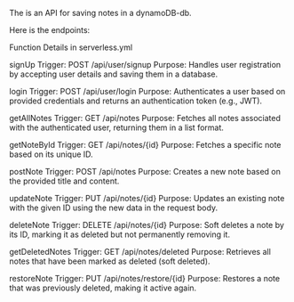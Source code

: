 
The is an API for saving notes in a dynamoDB-db. 

Here is the endpoints:

Function Details in serverless.yml

signUp
Trigger: POST /api/user/signup
Purpose: Handles user registration by accepting user details and saving them in a database.

login
Trigger: POST /api/user/login
Purpose: Authenticates a user based on provided credentials and returns an authentication token (e.g., JWT).

getAllNotes
Trigger: GET /api/notes
Purpose: Fetches all notes associated with the authenticated user, returning them in a list format.

getNoteById
Trigger: GET /api/notes/{id}
Purpose: Fetches a specific note based on its unique ID.

postNote
Trigger: POST /api/notes
Purpose: Creates a new note based on the provided title and content.

updateNote
Trigger: PUT /api/notes/{id}
Purpose: Updates an existing note with the given ID using the new data in the request body.

deleteNote
Trigger: DELETE /api/notes/{id}
Purpose: Soft deletes a note by its ID, marking it as deleted but not permanently removing it.

getDeletedNotes
Trigger: GET /api/notes/deleted
Purpose: Retrieves all notes that have been marked as deleted (soft deleted).

restoreNote
Trigger: PUT /api/notes/restore/{id}
Purpose: Restores a note that was previously deleted, making it active again.

